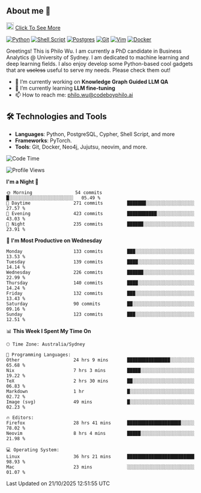 ## About me 🤗

<a href="#"><img src="https://media.giphy.com/media/hvRJCLFzcasrR4ia7z/giphy.gif" width="20px" height="20px"></a> [Click To See More](https://codeboyphilo.github.io)

[![Python](https://img.shields.io/badge/python-3670A0?style=for-the-badge&logo=python&logoColor=ffdd54)](#)
[![Shell Script](https://img.shields.io/badge/shell_script-%23121011.svg?style=for-the-badge&logo=gnu-bash&logoColor=white)](#)
[![Postgres](https://img.shields.io/badge/postgres-%23316192.svg?style=for-the-badge&logo=postgresql&logoColor=white)](#)
[![Git](https://img.shields.io/badge/git-%23F05033.svg?style=for-the-badge&logo=git&logoColor=white)](#)
[![Vim](https://img.shields.io/badge/VIM-%2311AB00.svg?style=for-the-badge&logo=vim&logoColor=white)](#)
[![Docker](https://img.shields.io/badge/docker-%230db7ed.svg?style=for-the-badge&logo=docker&logoColor=white)](#)

Greetings! This is Philo Wu. I am currently a PhD candidate in Business Analytics \@ University of Sydney. I am dedicated to machine learning and deep learning fields. I also enjoy develop some Python-based cool gadgets that are ~~useless~~ useful to serve my needs. Please check them out!

- 🔭 I’m currently working on **Knowledge Graph Guided LLM QA**
- 🌱 I’m currently learning **LLM fine-tuning**
- 📫 How to reach me: philo.wu@codeboyphilo.ai

## 🛠 Technologies and Tools
- **Languages**: Python, PostgreSQL, Cypher, Shell Script, and more
- **Frameworks**: PyTorch.
- **Tools**: Git, Docker, Neo4j, Jujutsu, neovim, and more.

<!--START_SECTION:waka-->
![Code Time](http://img.shields.io/badge/Code%20Time-1%2C218%20hrs%2054%20mins-blue)

![Profile Views](http://img.shields.io/badge/Profile%20Views-0-blue)

**I'm a Night 🦉** 

```text
🌞 Morning                54 commits          █░░░░░░░░░░░░░░░░░░░░░░░░   05.49 % 
🌆 Daytime                271 commits         ███████░░░░░░░░░░░░░░░░░░   27.57 % 
🌃 Evening                423 commits         ███████████░░░░░░░░░░░░░░   43.03 % 
🌙 Night                  235 commits         ██████░░░░░░░░░░░░░░░░░░░   23.91 % 
```
📅 **I'm Most Productive on Wednesday** 

```text
Monday                   133 commits         ███░░░░░░░░░░░░░░░░░░░░░░   13.53 % 
Tuesday                  139 commits         ████░░░░░░░░░░░░░░░░░░░░░   14.14 % 
Wednesday                226 commits         ██████░░░░░░░░░░░░░░░░░░░   22.99 % 
Thursday                 140 commits         ████░░░░░░░░░░░░░░░░░░░░░   14.24 % 
Friday                   132 commits         ███░░░░░░░░░░░░░░░░░░░░░░   13.43 % 
Saturday                 90 commits          ██░░░░░░░░░░░░░░░░░░░░░░░   09.16 % 
Sunday                   123 commits         ███░░░░░░░░░░░░░░░░░░░░░░   12.51 % 
```


📊 **This Week I Spent My Time On** 

```text
🕑︎ Time Zone: Australia/Sydney

💬 Programming Languages: 
Other                    24 hrs 9 mins       ████████████████░░░░░░░░░   65.68 % 
Nix                      7 hrs 3 mins        █████░░░░░░░░░░░░░░░░░░░░   19.22 % 
TeX                      2 hrs 30 mins       ██░░░░░░░░░░░░░░░░░░░░░░░   06.83 % 
Markdown                 1 hr                █░░░░░░░░░░░░░░░░░░░░░░░░   02.72 % 
Image (svg)              49 mins             █░░░░░░░░░░░░░░░░░░░░░░░░   02.23 % 

🔥 Editors: 
Firefox                  28 hrs 41 mins      ████████████████████░░░░░   78.02 % 
Neovim                   8 hrs 4 mins        █████░░░░░░░░░░░░░░░░░░░░   21.98 % 

💻 Operating System: 
Linux                    36 hrs 21 mins      █████████████████████████   98.93 % 
Mac                      23 mins             ░░░░░░░░░░░░░░░░░░░░░░░░░   01.07 % 
```


 Last Updated on 21/10/2025 12:51:55 UTC
<!--END_SECTION:waka-->
